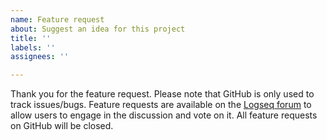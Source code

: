 ```yaml
---
name: Feature request
about: Suggest an idea for this project
title: ''
labels: ''
assignees: ''

---
```


Thank you for the feature request.
Please note that GitHub is only used to track issues/bugs.
Feature requests are available on the [Logseq forum](https://discuss.logseq.com/c/feature-requests/7) to allow users to engage in the discussion and vote on it.
All feature requests on GitHub will be closed.

